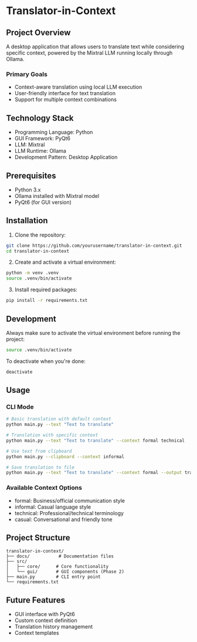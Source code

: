 # Translator-in-Context

## Project Overview
A desktop application that allows users to translate text while considering specific context, powered by the Mixtral LLM running locally through Ollama.

### Primary Goals
- Context-aware translation using local LLM execution
- User-friendly interface for text translation
- Support for multiple context combinations

## Technology Stack
- Programming Language: Python
- GUI Framework: PyQt6
- LLM: Mixtral
- LLM Runtime: Ollama
- Development Pattern: Desktop Application

## Prerequisites
- Python 3.x
- Ollama installed with Mixtral model
- PyQt6 (for GUI version)

## Installation

1. Clone the repository:
```bash
git clone https://github.com/yourusername/translator-in-context.git
cd translator-in-context
```

2. Create and activate a virtual environment:
```bash
python -m venv .venv
source .venv/bin/activate
```

3. Install required packages:
```bash
pip install -r requirements.txt
```

## Development
Always make sure to activate the virtual environment before running the project:
```bash
source .venv/bin/activate
```

To deactivate when you're done:
```bash
deactivate
```

## Usage

### CLI Mode
```bash
# Basic translation with default context
python main.py --text "Text to translate"

# Translation with specific context
python main.py --text "Text to translate" --context formal technical

# Use text from clipboard
python main.py --clipboard --context informal

# Save translation to file
python main.py --text "Text to translate" --context formal --output translation.txt
```

### Available Context Options
- formal: Business/official communication style
- informal: Casual language style
- technical: Professional/technical terminology
- casual: Conversational and friendly tone

## Project Structure
```
translator-in-context/
├── docs/           # Documentation files
├── src/
│   ├── core/      # Core functionality
│   └── gui/       # GUI components (Phase 2)
├── main.py        # CLI entry point
└── requirements.txt
```

## Future Features
- GUI interface with PyQt6
- Custom context definition
- Translation history management
- Context templates
